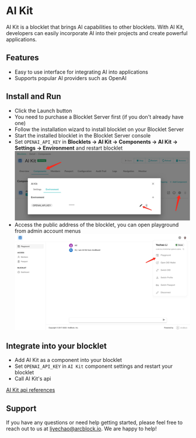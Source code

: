 # AI Kit

AI Kit is a blocklet that brings AI capabilities to other blocklets. With AI Kit, developers can easily incorporate AI into their projects and create powerful applications.

## Features

- Easy to use interface for integrating AI into applications
- Supports popular AI providers such as OpenAI

## Install and Run

- Click the Launch button
- You need to purchase a Blocklet Server first (if you don't already have one)
- Follow the installation wizard to install blocklet on your Blocklet Server
- Start the installed blocklet in the Blocklet Server console
- Set `OPENAI_API_KEY` in **Blocklets -> AI Kit -> Components -> AI Kit -> Settings -> Environment** and restart blocklet
  ![setting-api-key](docs/setting-api-key.jpg)
- Access the public address of the blocklet, you can open playground from admin account menus
  ![playground](docs/playground.jpg)

## Integrate into your blocklet

- Add AI Kit as a component into your blocklet
- Set `OPENAI_API_KEY` in `AI Kit` component settings and restart your blocklet
- Call AI Kit's api

[AI Kit api references](docs/api.md)

## Support

If you have any questions or need help getting started, please feel free to reach out to us at <liyechao@arcblock.io>. We are happy to help!
